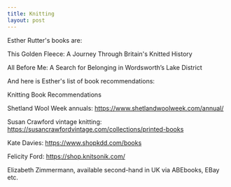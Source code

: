 ```yaml
---
title: Knitting
layout: post
---
```


Esther Rutter's books are:

This Golden Fleece: A Journey Through Britain's Knitted History

All Before Me: A Search for Belonging in Wordsworth’s Lake District

And here is Esther's list of book recommendations: 

Knitting Book Recommendations

Shetland Wool Week annuals: https://www.shetlandwoolweek.com/annual/ 

Susan Crawford vintage knitting: https://susancrawfordvintage.com/collections/printed-books

Kate Davies: https://www.shopkdd.com/books 

Felicity Ford: https://shop.knitsonik.com/ 

Elizabeth Zimmermann, available second-hand in UK via ABEbooks, EBay etc.
